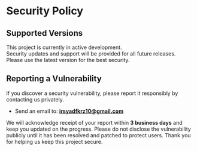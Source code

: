 # Security Policy

## Supported Versions

This project is currently in active development.  
Security updates and support will be provided for all future releases.  
Please use the latest version for the best security.

## Reporting a Vulnerability

If you discover a security vulnerability, please report it responsibly by contacting us privately.
- Send an email to: **irsyadfkrz10@gmail.com**  

We will acknowledge receipt of your report within **3 business days** and keep you updated on the progress.
Please do not disclose the vulnerability publicly until it has been resolved and patched to protect users.
Thank you for helping us keep this project secure.
